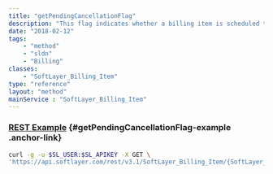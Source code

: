 ```yaml
---
title: "getPendingCancellationFlag"
description: "This flag indicates whether a billing item is scheduled to be canceled or not."
date: "2018-02-12"
tags:
    - "method"
    - "sldn"
    - "Billing"
classes:
    - "SoftLayer_Billing_Item"
type: "reference"
layout: "method"
mainService : "SoftLayer_Billing_Item"
---
```


### [REST Example](#getPendingCancellationFlag-example) <a href="/article/rest/"><i class="fas fa-question"></i></a> {#getPendingCancellationFlag-example .anchor-link} 
```bash
curl -g -u $SL_USER:$SL_APIKEY -X GET \
'https://api.softlayer.com/rest/v3.1/SoftLayer_Billing_Item/{SoftLayer_Billing_ItemID}/getPendingCancellationFlag'
```

